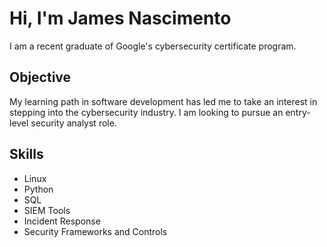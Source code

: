 # Hi, I'm James Nascimento

I am a recent graduate of Google's cybersecurity certificate program.

## Objective

My learning path in software development has led me to take an interest in stepping into the cybersecurity industry. I am looking to pursue an entry-level security analyst role.

## Skills

- Linux
- Python
- SQL
- SIEM Tools
- Incident Response
- Security Frameworks and Controls
